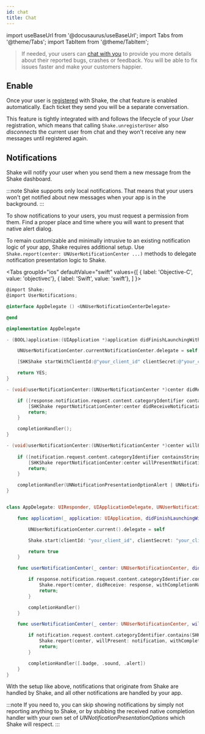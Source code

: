 ```yaml
---
id: chat
title: Chat
---
```


import useBaseUrl from '@docusaurus/useBaseUrl'; 
import Tabs from '@theme/Tabs'; 
import TabItem from '@theme/TabItem';

>If needed, your users can [chat with you](/ios/shake-ui/chat-screen) to provide you more details 
about their reported bugs, crashes or feedback. You will be able to fix issues faster and make your customers happier.

## Enable

Once your user is [registered](/ios/users/register-user) with Shake, the chat feature is enabled automatically.
Each ticket they send you will be a separate conversation.

This feature is tightly integrated with and follows the lifecycle of your _User_ registration, 
which means that calling `Shake.unregisterUser` also _disconnects_ the current user from chat 
and they won't receive any new messages until registered again.

## Notifications

Shake will notify your user when you send them a new message from the Shake dashboard.

:::note
Shake supports only local notifications.
That means that your users won't get notified about new messages when your app is in the background.
:::

To show notifications to your users, you must request a permission from them.
Find a proper place and time where you will want to present that native alert dialog.

To remain customizable and minimally intrusive to an existing notification logic of your app,
Shake requires additional setup.
Use `Shake.report(center: UNUserNotificationCenter ...)` methods to delegate notification presentation logic to Shake.

<Tabs 
groupId="ios" 
defaultValue="swift" 
values={[
    { label: 'Objective-C', value: 'objectivec'},
    { label: 'Swift', value: 'swift'},
  ]
}>

<TabItem value="objectivec">

```objectivec title="AppDelegate.m"
@import Shake; 
@import UserNotifications;

@interface AppDelegate () <UNUserNotificationCenterDelegate>

@end

@implementation AppDelegate

- (BOOL)application:(UIApplication *)application didFinishLaunchingWithOptions:(NSDictionary *)launchOptions {

    UNUserNotificationCenter.currentNotificationCenter.delegate = self;

    [SHKShake startWithClientId:@"your_client_id" clientSecret:@"your_client_secret"];

    return YES; 
}

- (void)userNotificationCenter:(UNUserNotificationCenter *)center didReceiveNotificationResponse:(UNNotificationResponse *)response withCompletionHandler:(void (^)(void))completionHandler {

    if ([response.notification.request.content.categoryIdentifier containsString:SHKNotificationCategoryIdentifierDomain]){ 
        [SHKShake reportNotificationCenter:center didReceiveNotificationResponse:response withCompletionHandler:completionHandler];
        return; 
    }

    completionHandler();
}

- (void)userNotificationCenter:(UNUserNotificationCenter *)center willPresentNotification:(UNNotification *)notification withCompletionHandler:(void (^)(UNNotificationPresentationOptions))completionHandler {
    
    if ([notification.request.content.categoryIdentifier containsString:SHKNotificationCategoryIdentifierDomain]){
        [SHKShake reportNotificationCenter:center willPresentNotification:notification withCompletionHandler:completionHandler; 
        return; 
    }

    completionHandler(UNNotificationPresentationOptionAlert | UNNotificationPresentationOptionSound); 
}
```

</TabItem><TabItem value="swift">

```swift title="AppDelegate.swift"

class AppDelegate: UIResponder, UIApplicationDelegate, UNUserNotificationCenterDelegate {

    func application(_ application: UIApplication, didFinishLaunchingWithOptions launchOptions: [UIApplication.LaunchOptionsKey: Any]?) -> Bool {

        UNUserNotificationCenter.current().delegate = self

        Shake.start(clientId: "your_client_id", clientSecret: "your_client_secret")

        return true
    }

    func userNotificationCenter(_ center: UNUserNotificationCenter, didReceive response: UNNotificationResponse, withCompletionHandler completionHandler: @escaping () -> Void) {

        if response.notification.request.content.categoryIdentifier.contains(SHKNotificationCategoryIdentifierDomain) {
            Shake.report(center, didReceive: response, withCompletionHandler: completionHandler)
            return;
        }

        completionHandler()
    }

    func userNotificationCenter(_ center: UNUserNotificationCenter, willPresent notification: UNNotification, withCompletionHandler completionHandler: @escaping (UNNotificationPresentationOptions) -> Void) {

        if notification.request.content.categoryIdentifier.contains(SHKNotificationCategoryIdentifierDomain) {
            Shake.report(center, willPresent: notification, withCompletionHandler: completionHandler)
            return;
        }

        completionHandler([.badge, .sound, .alert])
    }
}
```
</TabItem></Tabs>

With the setup like above, notifications that originate from Shake are handled by Shake,
and all other notifications are handled by your app.

:::note
If you need to, you can skip showing notifications by simply not reporting anything to Shake,
or by stubbing the received native completion handler with your own set of *UNNotificationPresentationOptions*
which Shake will respect.
:::